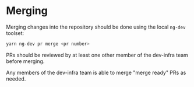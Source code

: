 # Merging

Merging changes into the repository should be done using the local `ng-dev` toolset:
```sh
yarn ng-dev pr merge <pr number>
```

PRs should be reviewed by at least one other member of the dev-infra team before merging.

Any members of the dev-infra team is able to merge "merge ready" PRs as needed.
